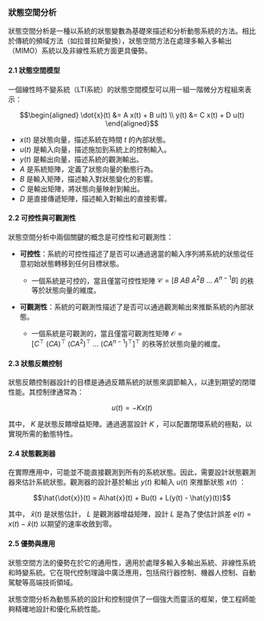 ### 狀態空間分析

狀態空間分析是一種以系統的狀態變數為基礎來描述和分析動態系統的方法。相比於傳統的頻域方法（如拉普拉斯變換），狀態空間方法在處理多輸入多輸出（MIMO）系統以及非線性系統方面更具優勢。

#### 2.1 狀態空間模型

一個線性時不變系統（LTI系統）的狀態空間模型可以用一組一階微分方程組來表示：

$$\begin{aligned}
\dot{x}(t) &= A x(t) + B u(t) \\
y(t) &= C x(t) + D u(t)
\end{aligned}$$


-  $`x(t)`$  是狀態向量，描述系統在時間  $`t`$  的內部狀態。
-  $`u(t)`$  是輸入向量，描述施加到系統上的控制輸入。
-  $`y(t)`$  是輸出向量，描述系統的觀測輸出。
-  $`A`$  是系統矩陣，定義了狀態向量的動態行為。
-  $`B`$  是輸入矩陣，描述輸入對狀態變化的影響。
-  $`C`$  是輸出矩陣，將狀態向量映射到輸出。
-  $`D`$  是直接傳遞矩陣，描述輸入對輸出的直接影響。

#### 2.2 可控性與可觀測性

狀態空間分析中兩個關鍵的概念是可控性和可觀測性：

- **可控性**：系統的可控性描述了是否可以通過適當的輸入序列將系統的狀態從任意初始狀態轉移到任何目標狀態。
  - 一個系統是可控的，當且僅當可控性矩陣  $`\mathcal{C} = [B \ AB \ A^2B \ \dots \ A^{n-1}B]`$  的秩等於狀態向量的維度。

- **可觀測性**：系統的可觀測性描述了是否可以通過觀測輸出來推斷系統的內部狀態。
  - 一個系統是可觀測的，當且僅當可觀測性矩陣  $`\mathcal{O} = [C^\top \ (CA)^\top \ (CA^2)^\top \ \dots \ (CA^{n-1})^\top]^\top`$  的秩等於狀態向量的維度。

#### 2.3 狀態反饋控制

狀態反饋控制器設計的目標是通過反饋系統的狀態來調節輸入，以達到期望的閉環性能。其控制律通常為：

$$u(t) = -Kx(t)$$


其中， $`K`$  是狀態反饋增益矩陣。通過適當設計  $`K`$ ，可以配置閉環系統的極點，以實現所需的動態特性。

#### 2.4 狀態觀測器

在實際應用中，可能並不能直接觀測到所有的系統狀態。因此，需要設計狀態觀測器來估計系統狀態。觀測器的設計基於輸出  $`y(t)`$  和輸入  $`u(t)`$  來推斷狀態  $`x(t)`$ ：

$$\hat{\dot{x}}(t) = A\hat{x}(t) + Bu(t) + L(y(t) - \hat{y}(t))$$


其中， $`\hat{x}(t)`$  是狀態估計， $`L`$  是觀測器增益矩陣，設計  $`L`$  是為了使估計誤差  $`e(t) = x(t) - \hat{x}(t)`$  以期望的速率收斂到零。

#### 2.5 優勢與應用

狀態空間方法的優勢在於它的通用性，適用於處理多輸入多輸出系統、非線性系統和時變系統。它在現代控制理論中廣泛應用，包括飛行器控制、機器人控制、自動駕駛等高端技術領域。

狀態空間分析為動態系統的設計和控制提供了一個強大而靈活的框架，使工程師能夠精確地設計和優化系統性能。